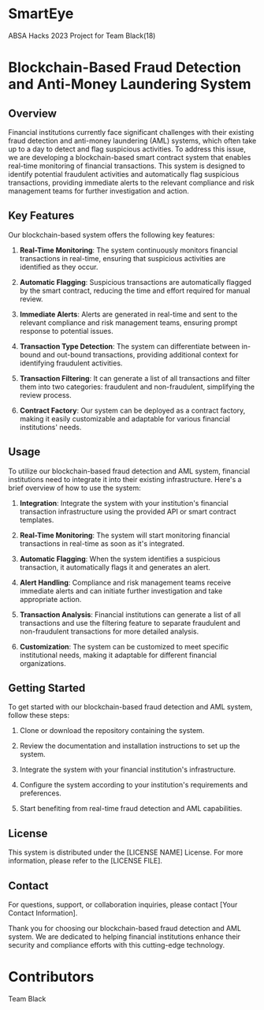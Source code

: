 # SmartEye
ABSA Hacks 2023 Project for Team Black(18)

# Blockchain-Based Fraud Detection and Anti-Money Laundering System

## Overview

Financial institutions currently face significant challenges with their existing fraud detection and anti-money laundering (AML) systems, which often take up to a day to detect and flag suspicious activities. To address this issue, we are developing a blockchain-based smart contract system that enables real-time monitoring of financial transactions. This system is designed to identify potential fraudulent activities and automatically flag suspicious transactions, providing immediate alerts to the relevant compliance and risk management teams for further investigation and action.

## Key Features

Our blockchain-based system offers the following key features:

1. **Real-Time Monitoring**: The system continuously monitors financial transactions in real-time, ensuring that suspicious activities are identified as they occur.

2. **Automatic Flagging**: Suspicious transactions are automatically flagged by the smart contract, reducing the time and effort required for manual review.

3. **Immediate Alerts**: Alerts are generated in real-time and sent to the relevant compliance and risk management teams, ensuring prompt response to potential issues.

4. **Transaction Type Detection**: The system can differentiate between in-bound and out-bound transactions, providing additional context for identifying fraudulent activities.

5. **Transaction Filtering**: It can generate a list of all transactions and filter them into two categories: fraudulent and non-fraudulent, simplifying the review process.

6. **Contract Factory**: Our system can be deployed as a contract factory, making it easily customizable and adaptable for various financial institutions' needs.

## Usage

To utilize our blockchain-based fraud detection and AML system, financial institutions need to integrate it into their existing infrastructure. Here's a brief overview of how to use the system:

1. **Integration**: Integrate the system with your institution's financial transaction infrastructure using the provided API or smart contract templates.

2. **Real-Time Monitoring**: The system will start monitoring financial transactions in real-time as soon as it's integrated.

3. **Automatic Flagging**: When the system identifies a suspicious transaction, it automatically flags it and generates an alert.

4. **Alert Handling**: Compliance and risk management teams receive immediate alerts and can initiate further investigation and take appropriate action.

5. **Transaction Analysis**: Financial institutions can generate a list of all transactions and use the filtering feature to separate fraudulent and non-fraudulent transactions for more detailed analysis.

6. **Customization**: The system can be customized to meet specific institutional needs, making it adaptable for different financial organizations.

## Getting Started

To get started with our blockchain-based fraud detection and AML system, follow these steps:

1. Clone or download the repository containing the system.

2. Review the documentation and installation instructions to set up the system.

3. Integrate the system with your financial institution's infrastructure.

4. Configure the system according to your institution's requirements and preferences.

5. Start benefiting from real-time fraud detection and AML capabilities.

## License

This system is distributed under the [LICENSE NAME] License. For more information, please refer to the [LICENSE FILE].

## Contact

For questions, support, or collaboration inquiries, please contact [Your Contact Information].

Thank you for choosing our blockchain-based fraud detection and AML system. We are dedicated to helping financial institutions enhance their security and compliance efforts with this cutting-edge technology.

# Contributors
Team Black
